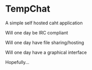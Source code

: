 # TempChat
A simple self hosted caht application

Will one day be IRC compliant

Will one day have file sharing/hosting

Will one day have a graphical interface

Hopefully...
